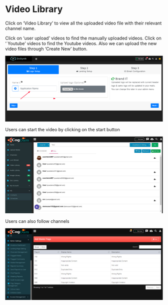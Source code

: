 # Video Library

Click on ‘Video Library’ to view all the uploaded video file with their relevant channel name.

Click on ‘user upload’ videos to find the manually uploaded videos. Click on ‘ Youtube’ videos to find the Youtube videos. Also we can upload the new video files through ‘Create New’ button.

![](../.gitbook/assets/image%20%28281%29.png)

Users can start the video by clicking on the start button

![](../.gitbook/assets/image%20%28203%29.png)

Users can also follow channels

![](../.gitbook/assets/image%20%2854%29.png)



